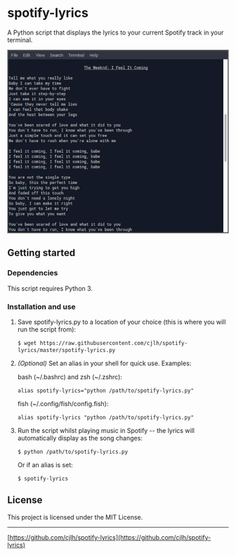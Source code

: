 # spotify-lyrics

A Python script that displays the lyrics to your current Spotify track in your terminal.

![Screenshot](./screenshots/1.png "Screenshot")


## Getting started

### Dependencies

This script requires Python 3.

### Installation and use

1. Save spotify-lyrics.py to a location of your choice (this is where you will run the script from):

    ```
    $ wget https://raw.githubusercontent.com/cjlh/spotify-lyrics/master/spotify-lyrics.py
    ```

2. *(Optional)* Set an alias in your shell for quick use. Examples:

   bash (\~/.bashrc) and zsh (\~/.zshrc):

    ```
    alias spotify-lyrics="python /path/to/spotify-lyrics.py"
    ```

   fish (\~/.config/fish/config.fish):

    ```
    alias spotify-lyrics "python /path/to/spotify-lyrics.py"
    ```

3. Run the script whilst playing music in Spotify -- the lyrics will automatically display as the song changes:

    ```
    $ python /path/to/spotify-lyrics.py
    ```

   Or if an alias is set:

    ```
    $ spotify-lyrics
    ```


## License

This project is licensed under the MIT License.

***
[https://github.com/cjlh/spotify-lyrics](https://github.com/cjlh/spotify-lyrics)
